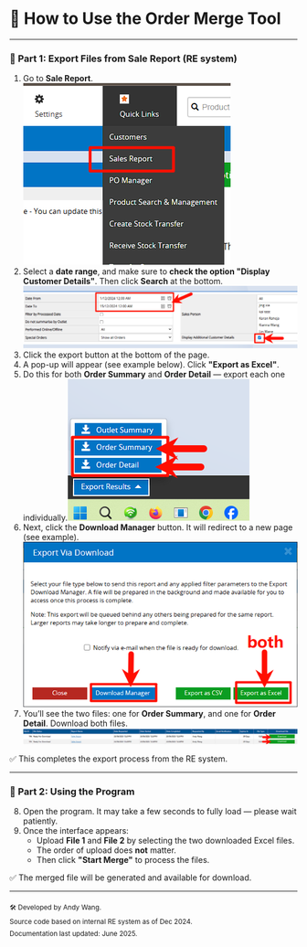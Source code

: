 # 📘 How to Use the Order Merge Tool

---

### 🔹 Part 1: Export Files from Sale Report (RE system)

1. Go to **Sale Report**.![Sale Report](./merge%20order%20guide/1.png)
2. Select a **date range**, and make sure to **check the option "Display Customer Details"**. Then click **Search** at the bottom.![step2](./merge%20order%20guide/2.png)
3. Click the export button at the bottom of the page.
4. A pop-up will appear (see example below). Click **"Export as Excel"**.
5. Do this for both **Order Summary** and **Order Detail** — export each one individually.![step3](./merge%20order%20guide/3.png)
6. Next, click the **Download Manager** button. It will redirect to a new page (see example).![step4](./merge%20order%20guide/4.png)
7. You’ll see the two files: one for **Order Summary**, and one for **Order Detail**. Download both files.![step5](./merge%20order%20guide/5.png)

✅ This completes the export process from the RE system.

---

### 🔹 Part 2: Using the Program

8. Open the program. It may take a few seconds to fully load — please wait patiently.
9. Once the interface appears:
    - Upload **File 1** and **File 2** by selecting the two downloaded Excel files.
    - The order of upload does **not** matter.
    - Then click **"Start Merge"** to process the files.

✅ The merged file will be generated and available for download.

---

<sub>🛠 Developed by Andy Wang.  
Source code based on internal RE system as of Dec 2024.  
Documentation last updated: June 2025.</sub>
